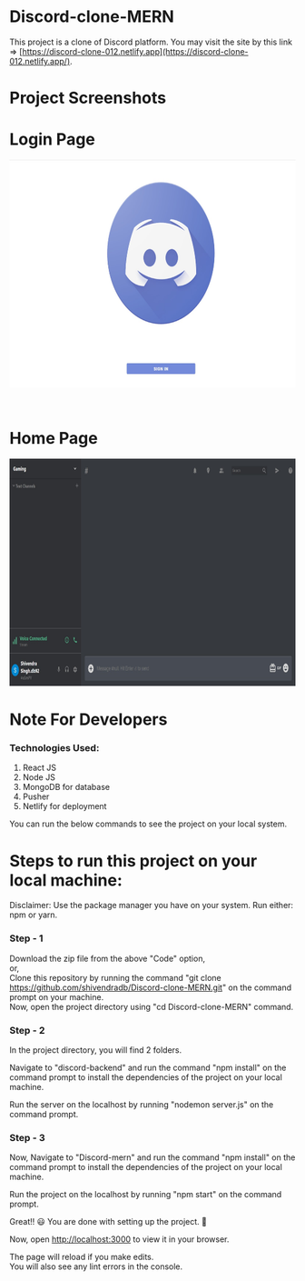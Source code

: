 # Discord-clone-MERN

This project is a clone of Discord platform. You may visit the site by this link => [https://discord-clone-012.netlify.app](https://discord-clone-012.netlify.app/).

# Project Screenshots

# Login Page

<p align="center">
<img src="./discord.jpg" height=400px>
</p>

<br>

# Home Page

<p align="center">
<img src="./discord-2.jpg" height=400px>
</p>

# Note For Developers

### Technologies Used:

1. React JS
2. Node JS
3. MongoDB for database
4. Pusher
5. Netlify for deployment

You can run the below commands to see the project on your local system.

# Steps to run this project on your local machine:

Disclaimer: Use the package manager you have on your system. Run either: npm or yarn.

### Step - 1

Download the zip file from the above "Code" option, \
 or, \
Clone this repository by running the command "git clone https://github.com/shivendradb/Discord-clone-MERN.git" on the command prompt on your machine. \
Now, open the project directory using "cd Discord-clone-MERN" command.

### Step - 2

In the project directory, you will find 2 folders.

Navigate to "discord-backend" and run the command "npm install" on the command prompt to install the dependencies of the project on your local machine.

Run the server on the localhost by running "nodemon server.js" on the command prompt.

### Step - 3

Now, Navigate to "Discord-mern" and run the command "npm install" on the command prompt to install the dependencies of the project on your local machine.

Run the project on the localhost by running "npm start" on the command prompt.

Great!! 😃 You are done with setting up the project. 🚀

Now, open [http://localhost:3000](http://localhost:3000) to view it in your browser.

The page will reload if you make edits.\
You will also see any lint errors in the console.
